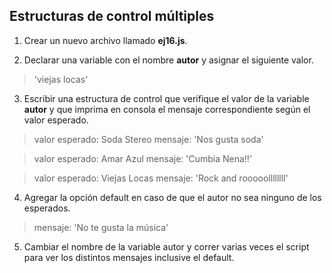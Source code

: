 ## Estructuras de control múltiples

1) Crear un nuevo archivo llamado **ej16.js**.

2) Declarar una variable con el nombre **autor** y asignar el siguiente valor.
> 'viejas locas'

3) Escribir una estructura de control que verifique el valor de la variable **autor** y que imprima en consola el mensaje correspondiente según el valor esperado.
> valor esperado: Soda Stereo   mensaje: 'Nos gusta soda'

> valor esperado: Amar Azul   mensaje: 'Cumbia Nena!!'

> valor esperado: Viejas Locas   mensaje: 'Rock and rooooollllllll'

4) Agregar la opción default en caso de que el autor no sea ninguno de los esperados.
> mensaje: 'No te gusta la música'

5) Cambiar el nombre de la variable autor y correr varias veces el script para ver los distintos mensajes inclusive el default.
